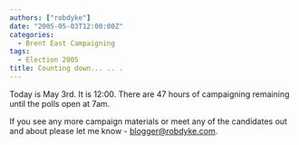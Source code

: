 ```yaml
---
authors: ["robdyke"]
date: "2005-05-03T12:00:00Z"
categories:
  - Brent East Campaigning
tags:
  - Election 2005
title: Counting down... .. .
---
```

Today is May 3rd. It is 12:00. There are 47 hours of campaigning remaining until the polls open at 7am.

If you see any more campaign materials or meet any of the candidates out and about please let me know - [blogger@robdyke.com](mailto://blogger@robdyke.com).